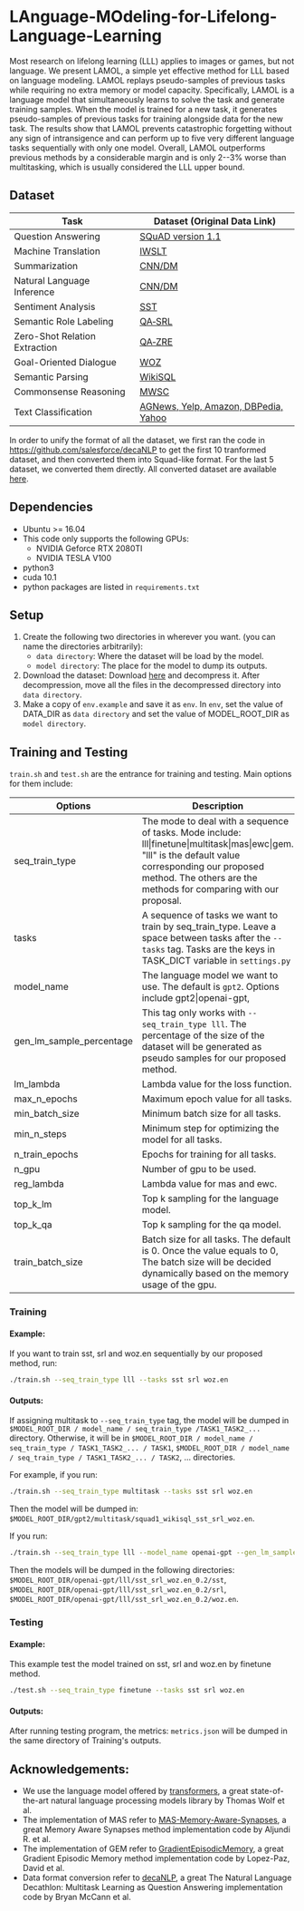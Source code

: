 # LAnguage-MOdeling-for-Lifelong-Language-Learning
Most research on lifelong learning (LLL) applies to images or games, but not
language.
We present LAMOL, a simple yet effective method for LLL based on language
modeling.
LAMOL replays pseudo-samples of previous tasks while requiring no extra memory
or model capacity.
Specifically, LAMOL is a language model that simultaneously learns to solve the
task and generate training samples.
When the model is trained for a new task, it generates pseudo-samples of
previous tasks for training alongside data for the new task.
The results show that LAMOL prevents catastrophic forgetting without any sign of
intransigence and can perform up to five very different language tasks
sequentially with only one model. 
Overall, LAMOL outperforms previous methods by a considerable margin and is only
2--3\% worse than multitasking, which is usually considered the LLL upper bound.

## Dataset

| Task | Dataset (Original Data Link) |
| ---- | ------- |
| Question Answering | [SQuAD version 1.1](https://rajpurkar.github.io/SQuAD-explorer/) |
| Machine Translation | [IWSLT](https://wit3.fbk.eu/mt.php?release=2016-01) |
| Summarization | [CNN/DM](https://cs.nyu.edu/~kcho/DMQA/) |
| Natural Language Inference | [CNN/DM](https://www.nyu.edu/projects/bowman/multinli/) |
| Sentiment Analysis  | [SST](https://nlp.stanford.edu/sentiment/treebank.html) |
| Semantic Role Labeling | [QA‑SRL](https://dada.cs.washington.edu/qasrl/) |
| Zero-Shot Relation Extraction | [QA‑ZRE](http://nlp.cs.washington.edu/zeroshot/) |
| Goal-Oriented Dialogue | [WOZ](https://github.com/nmrksic/neural-belief-tracker/tree/master/data/woz) |
| Semantic Parsing | [WikiSQL](https://github.com/salesforce/WikiSQL) |
| Commonsense Reasoning | [MWSC](https://s3.amazonaws.com/research.metamind.io/decaNLP/data/schema.txt) |
| Text Classification | [AGNews, Yelp, Amazon, DBPedia, Yahoo](http://goo.gl/JyCnZq) |

In order to unify the format of all the dataset, we first ran the code in https://github.com/salesforce/decaNLP to get the first 10 tranformed dataset, and then converted them into Squad-like format. For the last 5 dataset, we converted them directly. All converted dataset are available [here](https://drive.google.com/file/d/1rWcgnVcNpwxmBI3c5ovNx-E8XKOEL77S/view?usp=sharing).

## Dependencies
- Ubuntu >= 16.04
- This code only supports the following GPUs:
  - NVIDIA Geforce RTX 2080TI 
  - NVIDIA TESLA V100
- python3
- cuda 10.1
- python packages are listed in `requirements.txt`

## Setup
1. Create the following two directories in wherever you want. (you can name the directories arbitrarily):
    - `data directory`: Where the dataset will be load by the model.
    - `model directory`: The place for the model to dump its outputs.
2. Download the dataset: Download [here](https://drive.google.com/file/d/1rWcgnVcNpwxmBI3c5ovNx-E8XKOEL77S/view?usp=sharing) and decompress it. After decompression, move all the files in the decompressed directory into `data directory`.
3. Make a copy of `env.example` and save it as `env`. In `env`, set the value of DATA_DIR as `data directory` and set the value of  MODEL_ROOT_DIR as `model directory`.

## Training and Testing

`train.sh` and `test.sh` are the entrance for training and testing. Main options for them include:

| Options        | Description   |
| -------------  | ------------- |
| seq_train_type | The mode to deal with a sequence of tasks. Mode include: lll\|finetune\|multitask\|mas\|ewc\|gem. "lll" is the default value corresponding our proposed method. The others are the methods for comparing with our proposal. |
| tasks          | A sequence of tasks we want to train by seq_train_type. Leave a space between tasks after the `--tasks` tag. Tasks are the keys in TASK_DICT variable in `settings.py` |
| model_name     | The language model we want to use. The default is `gpt2`. Options include gpt2\|openai-gpt, |
| gen_lm_sample_percentage | This tag only works with `--seq_train_type lll`. The percentage of the size of the dataset will be generated as pseudo samples for our proposed method. |
| lm_lambda      | Lambda value for the loss function. |
| max_n_epochs   | Maximum epoch value for all tasks. |
| min_batch_size | Minimum batch size for all tasks. |
| min_n_steps    | Minimum step for optimizing the model for all tasks. |
| n_train_epochs | Epochs for training for all tasks. |
| n_gpu          | Number of gpu to be used. |
| reg_lambda     | Lambda value for mas and ewc. |
| top_k_lm       | Top k sampling for the language model. |
| top_k_qa       | Top k sampling for the qa model. |
| train_batch_size | Batch size for all tasks. The default is 0. Once the value equals to 0, The batch size will be decided dynamically based on the memory usage of the gpu. |

### Training 

#### Example:

If you want to train sst, srl and woz.en sequentially by our proposed method, run:
```bash
./train.sh --seq_train_type lll --tasks sst srl woz.en
```

#### Outputs:

If assigning multitask to `--seq_train_type` tag, the model will be dumped in `$MODEL_ROOT_DIR / model_name / seq_train_type /TASK1_TASK2_...` directory. Otherwise, it will be in `$MODEL_ROOT_DIR / model_name / seq_train_type / TASK1_TASK2_... / TASK1`, `$MODEL_ROOT_DIR / model_name / seq_train_type / TASK1_TASK2_... / TASK2`, ... directories. 

For example, if you run:
```bash
./train.sh --seq_train_type multitask --tasks sst srl woz.en
```
Then the model will be dumped in: `$MODEL_ROOT_DIR/gpt2/multitask/squad1_wikisql_sst_srl_woz.en`.

If you run:
```bash
./train.sh --seq_train_type lll --model_name openai-gpt --gen_lm_sample_percentage 0.2 --tasks sst srl woz.en
```
Then the models will be dumped in the following directories: `$MODEL_ROOT_DIR/openai-gpt/lll/sst_srl_woz.en_0.2/sst`, `$MODEL_ROOT_DIR/openai-gpt/lll/sst_srl_woz.en_0.2/srl`, `$MODEL_ROOT_DIR/openai-gpt/lll/sst_srl_woz.en_0.2/woz.en`.


### Testing

#### Example:

This example test the model trained on sst, srl and woz.en by finetune method.
```bash
./test.sh --seq_train_type finetune --tasks sst srl woz.en
```

#### Outputs:
After running testing program, the metrics: `metrics.json` will be dumped in the same directory of Training's outputs.

## Acknowledgements:
- We use the language model offered by [transformers](https://github.com/huggingface/transformers), a great state-of-the-art natural language processing models library by Thomas Wolf et al.
- The implementation of MAS refer to [MAS-Memory-Aware-Synapses](https://github.com/rahafaljundi/MAS-Memory-Aware-Synapses), a great Memory Aware Synapses method implementation code by Aljundi R. et al.
- The implementation of GEM refer to [GradientEpisodicMemory](https://github.com/facebookresearch/GradientEpisodicMemory), a great Gradient Episodic Memory method implementation code by Lopez-Paz, David et al.
- Data format conversion refer to [decaNLP](https://github.com/salesforce/decaNLP), a great The Natural Language Decathlon: Multitask Learning as Question Answering implementation code by Bryan McCann et al.
